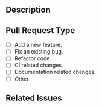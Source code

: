 ## Description

## Pull Request Type
- [ ] Add a new feature.
- [ ] Fix an existing bug.
- [ ] Refactor code.
- [ ] CI related changes.
- [ ] Documentation related changes.
- [ ] Other

## Related Issues
